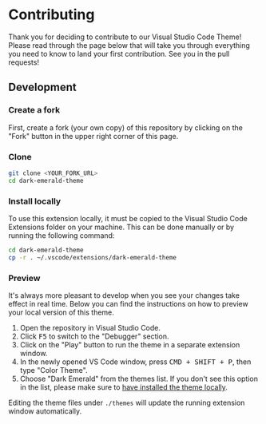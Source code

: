 # Contributing

Thank you for deciding to contribute to our Visual Studio Code Theme! Please read through the page below that will take you through everything you need to know to land your first contribution. See you in the pull requests!

## Development

### Create a fork

First, create a fork (your own copy) of this repository by clicking on the "Fork" button in the upper right corner of this page.

### Clone

```sh
git clone <YOUR_FORK_URL>
cd dark-emerald-theme
```

### Install locally

To use this extension locally, it must be copied to the Visual Studio Code Extensions folder on your machine. This can be done manually or by running the following command:

```sh
cd dark-emerald-theme
cp -r . ~/.vscode/extensions/dark-emerald-theme
```

### Preview

It's always more pleasant to develop when you see your changes take effect in real time. Below you can find the instructions on how to preview your local version of this theme.

1. Open the repository in Visual Studio Code.
1. Click <kbd>F5</kbd> to switch to the "Debugger" section.
1. Click on the "Play" button to run the theme in a separate extension window.
1. In the newly opened VS Code window, press <kbd>CMD + SHIFT + P</kbd>, then type "Color Theme".
1. Choose "Dark Emerald" from the themes list. If you don't see this option in the list, please make sure to [have installed the theme locally](#install-locally).

Editing the theme files under `./themes` will update the running extension window automatically.
